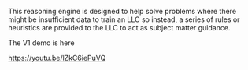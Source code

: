 This reasoning engine is designed to help solve problems where there might be insufficient data to train an LLC so instead, a series of rules or heuristics are provided to the LLC to act as subject matter guidance. 

The V1 demo is here

https://youtu.be/lZkC6iePuVQ
